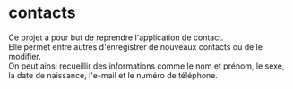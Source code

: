 # contacts
Ce projet a pour but de reprendre l'application de contact.  
Elle permet entre autres d'enregistrer de nouveaux contacts ou de le modifier.  
On peut ainsi recueillir des informations comme le nom et prénom, le sexe, la date de naissance, l'e-mail et le numéro de téléphone.
